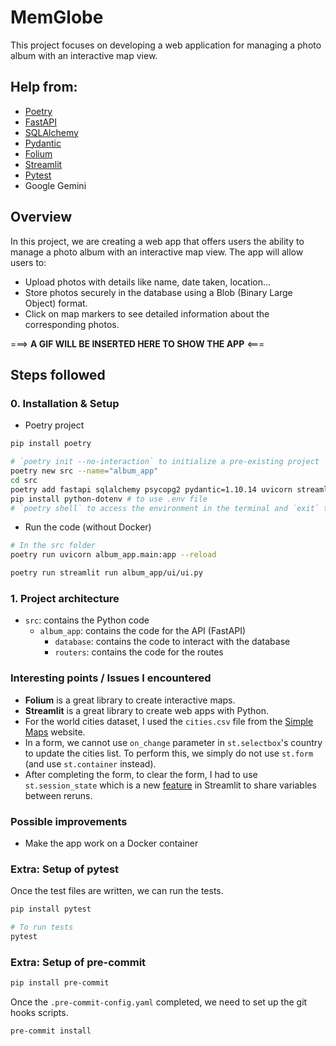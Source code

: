 # MemGlobe

This project focuses on developing a web application for managing a photo album with an interactive map view.

## Help from:

- [Poetry](https://python-poetry.org)
- [FastAPI](https://fastapi.tiangolo.com)
- [SQLAlchemy](https://www.sqlalchemy.org)
- [Pydantic](https://docs.pydantic.dev/latest/)
- [Folium](https://python-visualization.github.io/folium/latest/user_guide.html)
- [Streamlit](https://docs.streamlit.io)
- [Pytest](https://docs.pytest.org)
- Google Gemini

## Overview

In this project, we are creating a web app that offers users the ability to manage a photo album with an interactive map view. The app will allow users to:

- Upload photos with details like name, date taken, location...
- Store photos securely in the database using a Blob (Binary Large Object) format.
- Click on map markers to see detailed information about the corresponding photos.

===> **A GIF WILL BE INSERTED HERE TO SHOW THE APP** <===

## Steps followed

### 0. Installation & Setup

- Poetry project

```bash
pip install poetry

# `poetry init --no-interaction` to initialize a pre-existing project
poetry new src --name="album_app"
cd src
poetry add fastapi sqlalchemy psycopg2 pydantic=1.10.14 uvicorn streamlit folium pytest
pip install python-dotenv # to use .env file
# `poetry shell` to access the environment in the terminal and `exit` to exit the environment
```

- Run the code (without Docker)

```bash
# In the src folder
poetry run uvicorn album_app.main:app --reload

poetry run streamlit run album_app/ui/ui.py
```

### 1. Project architecture

- `src`: contains the Python code
  - `album_app`: contains the code for the API (FastAPI)
    - `database`: contains the code to interact with the database
    - `routers`: contains the code for the routes

### Interesting points / Issues I encountered

- **Folium** is a great library to create interactive maps.
- **Streamlit** is a great library to create web apps with Python.
- For the world cities dataset, I used the `cities.csv` file from the [Simple Maps](https://simplemaps.com/data/world-cities) website.
- In a form, we cannot use `on_change` parameter in `st.selectbox`'s country to update the cities list. To perform this, we simply do not use `st.form` (and use `st.container` instead).
- After completing the form, to clear the form, I had to use `st.session_state` which is a new [feature](https://docs.streamlit.io/library/api-reference/session-state) in Streamlit to share variables between reruns.

### Possible improvements

- Make the app work on a Docker container

### Extra: Setup of pytest

Once the test files are written, we can run the tests.

```bash
pip install pytest

# To run tests
pytest
```

### Extra: Setup of pre-commit

```bash
pip install pre-commit
```

Once the `.pre-commit-config.yaml` completed, we need to set up the git hooks scripts.

```bash
pre-commit install
```
